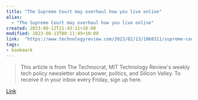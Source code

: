 ```yaml
---
title: "The Supreme Court may overhaul how you live online"
alias:
  - "The Supreme Court may overhaul how you live online"
created: 2023-08-12T21:43:11+10:00
modified: 2023-08-13T00:11:49+10:00
link:  "https://www.technologyreview.com/2023/02/13/1068311/supreme-court-section-230-gonzalez-google-content-recommendation-algorithm/"
tags:
- bookmark
---
```


> This article is from The Technocrat, MIT Technology Review's weekly tech policy newsletter about power, politics, and Silicon Valley. To receive it in your inbox every Friday, sign up here.

[Link](https://www.technologyreview.com/2023/02/13/1068311/supreme-court-section-230-gonzalez-google-content-recommendation-algorithm/)